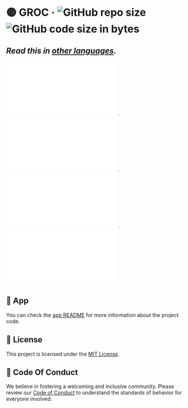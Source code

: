# 🟡 GROC &middot; ![GitHub repo size][1] ![GitHub code size in bytes][2]

## _Read this in [other languages](translations/readme/)._

![🇦🇩 Catalan][4] ·
![🇯🇵 Japanese][5] ·
![🇰🇷 Korean][6] ·
![🇪🇸 Spanish][3]

## 🚀 App

You can check the [app README](./app/README.md) for more information about the
project code.

## 📃 License

This project is licensed under the [MIT License](./LICENSE).

## 🤝 Code Of Conduct

We believe in fostering a welcoming and inclusive community. Please review our
[Code of Conduct](./CODE_OF_CONDUCT.md) to understand the standards of behavior
for everyone involved.

[1]: https://img.shields.io/github/repo-size/sergih28/groc?style=for-the-badge&logo=github&label=Repo&labelColor=333&color=6cc644
[2]: https://img.shields.io/github/languages/code-size/sergih28/groc?style=for-the-badge&logo=visualstudiocode&label=Code&labelColor=0078d7&color=gray
[3]: translations/readme/README.es.md
[4]: translations/readme/README.cat.md
[5]: translations/readme/README.jp.md
[6]: translations/readme/README.kr.md
